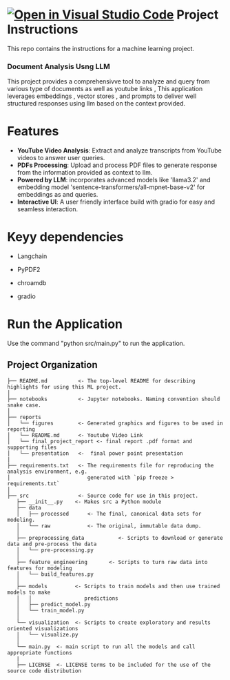 [![Open in Visual Studio Code](https://classroom.github.com/assets/open-in-vscode-2e0aaae1b6195c2367325f4f02e2d04e9abb55f0b24a779b69b11b9e10269abc.svg)](https://classroom.github.com/online_ide?assignment_repo_id=17236106&assignment_repo_type=AssignmentRepo)
Project Instructions
==============================

This repo contains the instructions for a machine learning project.


### Document Analysis Usng LLM

This project provides a comprehensivve tool to analyze and query from various type of documents as well as youtube links , This application leverages embeddings , vector stores , and prompts to deliver well structured responses using llm based on the context provided.

# Features
 - **YouTube Video Analysis**: Extract and analyze transcripts from YouTube videos to answer user queries.
 - **PDFs Processing**: Upload and process PDF files to generate response from the information provided as context to llm.
 - **Powered by LLM**: incorporates advanced models like 'llama3.2' and embedding model 'sentence-transformers/all-mpnet-base-v2' for embeddings as and queries.
 - **Interactive UI**: A user friendly interface build with gradio for easy and seamless interaction.

# Keyy dependencies

- Langchain
  
- PyPDF2

- chroamdb

- gradio

# Run the Application
Use the command "python src/main.py" to run the application.

Project Organization
------------

    ├── README.md          <- The top-level README for describing highlights for using this ML project.
    │
    ├── notebooks          <- Jupyter notebooks. Naming convention should snake case.
    │
    ├── reports            
    │   └── figures        <- Generated graphics and figures to be used in reporting
    │   └── README.md      <- Youtube Video Link
    │   └── final_project_report <- final report .pdf format and supporting files
    │   └── presentation   <-  final power point presentation 
    |
    ├── requirements.txt   <- The requirements file for reproducing the analysis environment, e.g.
    │                         generated with `pip freeze > requirements.txt`
    │
    ├── src                <- Source code for use in this project.
       ├── __init__.py    <- Makes src a Python module
       ├── data
       │   ├── processed      <- The final, canonical data sets for modeling.
       │   └── raw            <- The original, immutable data dump.
       │
       ├── preprocessing_data           <- Scripts to download or generate data and pre-process the data
       │   └── pre-processing.py
       │
       ├── feature_engineering       <- Scripts to turn raw data into features for modeling
       │   └── build_features.py
       │
       ├── models         <- Scripts to train models and then use trained models to make
       │   │                 predictions
       │   ├── predict_model.py
       │   └── train_model.py
       │
       └── visualization  <- Scripts to create exploratory and results oriented visualizations
       │   └── visualize.py  
       │
       └── main.py  <- main script to run all the models and call appropriate functions
       |
       ├── LICENSE  <- LICENSE terms to be included for the use of the source code distribution



